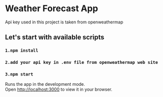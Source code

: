 # Weather Forecast App

Api key used in this project is taken from  openweathermap

## Let's start with available scripts

### `1.npm install`
### `2.add your api key in .env file from openweathermap web site`
### `3.npm start`

Runs the app in the development mode.\
Open [http://localhost:3000](http://localhost:3000) to view it in your browser.

 

 
 

